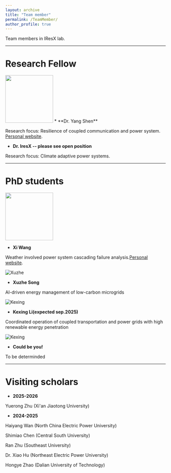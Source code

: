 ```yaml
---
layout: archive
title: "Team member"
permalink: /TeamMember/
author_profile: true
---
```

Team members in IResX lab.

---

# Research Fellow

<img src="https://JinZhaoTCD.github.io/images/YangShen.jpg" width="150" height="150"> 
* **Dr. Yang Shen**

Research focus: Resilience of coupled communication and power system. [Personal website](https://scholar.google.com/citations?user=anzwlAMAAAAJ&hl=en).

* **Dr. IresX -- please see open position**

Research focus: Climate adaptive power systems.


---

# PhD students

<img src="https://JinZhaoTCD.github.io/images/XiWang.jpg" width="150" height="150"> 

* **Xi Wang**

Weather involved power system cascading failure analysis.[Personal website](https://scholar.google.com.hk/citations?user=qC4S5aEAAAAJ&hl=en).

![Xuzhe](https://JinZhaoTCD.github.io/images/image-alignment-150x150.jpg)
* **Xuzhe Song**

AI-driven energy management of low-carbon microgrids

![Kexing](https://JinZhaoTCD.github.io/images/image-alignment-150x150.jpg)
* **Kexing Li(expected sep.2025)**

Coordinated operation of coupled transportation and power grids with high renewable energy penetration

![Kexing](https://JinZhaoTCD.github.io/images/image-alignment-150x150.jpg)
* **Could be you!**

To be determinded


---

# Visiting scholars 

* **2025-2026**

Yuerong Zhu (Xi'an Jiaotong University)

* **2024-2025**

Haiyang Wan (North China Electric Power University)

Shimiao Chen (Central South University)

Ran Zhu (Southeast University)

Dr. Xiao Hu (Northeast Electric Power University)

Hongye Zhao (Dalian University of Technology)
